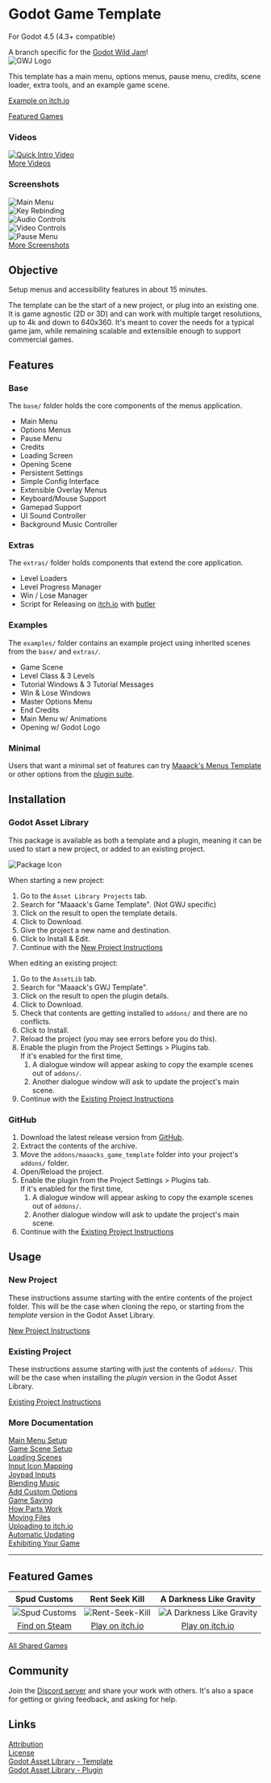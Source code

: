 # Godot Game Template
For Godot 4.5 (4.3+ compatible)

A branch specific for the [Godot Wild Jam](https://godotwildjam.com/)!  
![GWJ Logo](/addons/maaacks_game_template/media/GWJ-Half-Logo-Orange.svg)  

This template has a main menu, options menus, pause menu, credits, scene loader, extra tools, and an example game scene.  

[Example on itch.io](https://maaack.itch.io/godot-game-template)  

[Featured Games](#featured-games)  

### Videos

[![Quick Intro Video](https://img.youtube.com/vi/U9CB3vKINVw/hqdefault.jpg)](https://youtu.be/U9CB3vKINVw)  
[More Videos](/addons/maaacks_game_template/docs/Videos.md)

### Screenshots
![Main Menu](/addons/maaacks_game_template/media/screenshot-6-main-menu-5.png)  
![Key Rebinding](/addons/maaacks_game_template/media/screenshot-6-input-list-8.png)  
![Audio Controls](/addons/maaacks_game_template/media/screenshot-6-audio-options-2.png)  
![Video Controls](/addons/maaacks_game_template/media/screenshot-6-video-options-5.png)  
![Pause Menu](/addons/maaacks_game_template/media/screenshot-6-pause-menu-3.png)  
[More Screenshots](/addons/maaacks_game_template/docs/Screenshots.md)  

## Objective

Setup menus and accessibility features in about 15 minutes.

The template can be the start of a new project, or plug into an existing one. It is game agnostic (2D or 3D) and can work with multiple target resolutions, up to 4k and down to 640x360. It's meant to cover the needs for a typical game jam, while remaining scalable and extensible enough to support commercial games.

## Features

### Base

The `base/` folder holds the core components of the menus application.

-   Main Menu    
-   Options Menus
-   Pause Menu
-   Credits
-   Loading Screen
-   Opening Scene
-   Persistent Settings
-   Simple Config Interface
-   Extensible Overlay Menus
-   Keyboard/Mouse Support
-   Gamepad Support
-   UI Sound Controller
-   Background Music Controller

### Extras

The `extras/` folder holds components that extend the core application.

-   Level Loaders
-   Level Progress Manager
-   Win / Lose Manager
-   Script for Releasing on [itch.io](https://itch.io/) with [butler](https://itch.io/docs/butler/)
 
### Examples 

The `examples/` folder contains an example project using inherited scenes from the `base/` and `extras/`.

-   Game Scene
-   Level Class & 3 Levels
-   Tutorial Windows & 3 Tutorial Messages
-   Win & Lose Windows
-   Master Options Menu
-   End Credits
-   Main Menu w/ Animations
-   Opening w/ Godot Logo

### Minimal

Users that want a minimal set of features can try [Maaack's Menus Template](https://github.com/Maaack/Godot-Menus-Template) or other options from the [plugin suite](/addons/maaacks_game_template/docs/PluginSuite.md).  


## Installation

### Godot Asset Library
This package is available as both a template and a plugin, meaning it can be used to start a new project, or added to an existing project. 

![Package Icon](/addons/maaacks_game_template/media/GWJ-Icon-black-transparent-256x256.png)  

When starting a new project:

1.  Go to the `Asset Library Projects` tab.
2.  Search for "Maaack's Game Template". (Not GWJ specific)
3.  Click on the result to open the template details.
4.  Click to Download.
5.  Give the project a new name and destination.
6.  Click to Install & Edit.
7.  Continue with the [New Project Instructions](/addons/maaacks_game_template/docs/NewProject.md)

When editing an existing project:

1.  Go to the `AssetLib` tab.
2.  Search for "Maaack's GWJ Template".
3.  Click on the result to open the plugin details.
4.  Click to Download.
5.  Check that contents are getting installed to `addons/` and there are no conflicts.
6.  Click to Install.
7.  Reload the project (you may see errors before you do this).
8.  Enable the plugin from the Project Settings > Plugins tab.  
    If it's enabled for the first time,
    1.  A dialogue window will appear asking to copy the example scenes out of `addons/`.
    2.  Another dialogue window will ask to update the project's main scene.
9.  Continue with the [Existing Project Instructions](/addons/maaacks_game_template/docs/ExistingProject.md)  


### GitHub


1.  Download the latest release version from [GitHub](https://github.com/Maaack/Godot-Game-Template/releases/latest).  
2.  Extract the contents of the archive.
3.  Move the `addons/maaacks_game_template` folder into your project's `addons/` folder.  
4.  Open/Reload the project.  
5.  Enable the plugin from the Project Settings > Plugins tab.  
    If it's enabled for the first time,
    1.  A dialogue window will appear asking to copy the example scenes out of `addons/`.
    2.  Another dialogue window will ask to update the project's main scene.
6.  Continue with the [Existing Project Instructions](/addons/maaacks_game_template/docs/ExistingProject.md) 


## Usage

### New Project
These instructions assume starting with the entire contents of the project folder. This will be the case when cloning the repo, or starting from the *template* version in the Godot Asset Library.
  

[New Project Instructions](/addons/maaacks_game_template/docs/NewProject.md)

### Existing Project

These instructions assume starting with just the contents of `addons/`. This will be the case when installing the *plugin* version in the Godot Asset Library.

[Existing Project Instructions](/addons/maaacks_game_template/docs/ExistingProject.md)  
   
### More Documentation

[Main Menu Setup](/addons/maaacks_game_template/docs/MainMenuSetup.md)  
[Game Scene Setup](/addons/maaacks_game_template/docs/GameSceneSetup.md)  
[Loading Scenes](/addons/maaacks_game_template/docs/LoadingScenes.md)  
[Input Icon Mapping](/addons/maaacks_game_template/docs/InputIconMapping.md)  
[Joypad Inputs](/addons/maaacks_game_template/docs/JoypadInputs.md)  
[Blending Music](/addons/maaacks_game_template/docs/BlendingMusic.md)  
[Add Custom Options](/addons/maaacks_game_template/docs/AddingCustomOptions.md)  
[Game Saving](/addons/maaacks_game_template/docs/GameSaving.md)  
[How Parts Work](/addons/maaacks_game_template/docs/HowPartsWork.md)  
[Moving Files](/addons/maaacks_game_template/docs/MovingFiles.md)  
[Uploading to itch.io](/addons/maaacks_game_template/docs/UploadingToItchIo.md)  
[Automatic Updating](/addons/maaacks_game_template/docs/AutomaticUpdating.md)  
[Exhibiting Your Game](/addons/maaacks_game_template/docs/Exhibiting.md)  

---

## Featured Games

| Spud Customs | Rent Seek Kill  | A Darkness Like Gravity  |  
| :-------:| :-------: | :-------: |
![Spud Customs](/addons/maaacks_game_template/media/thumbnail-game-spud-customs.png)  |  ![Rent-Seek-Kill](/addons/maaacks_game_template/media/thumbnail-game-rent-seek-kill.png)  |  ![A Darkness Like Gravity](/addons/maaacks_game_template/media/thumbnail-game-a-darkness-like-gravity.png)  |
[Find on Steam](https://store.steampowered.com/app/3291880/Spud_Customs/) | [Play on itch.io](https://xandruher.itch.io/rent-seek-kill)  |  [Play on itch.io](https://maaack.itch.io/a-darkness-like-gravity)  |


[All Shared Games](/addons/maaacks_game_template/docs/GamesMade.md)  


## Community

Join the [Discord server](https://discord.gg/AyZrJh5AMp ) and share your work with others. It's also a space for getting or giving feedback, and asking for help. 
 

## Links
[Attribution](/addons/maaacks_game_template/ATTRIBUTION.md)  
[License](/addons/maaacks_game_template/LICENSE.txt)  
[Godot Asset Library - Template](https://godotengine.org/asset-library/asset/2703)  
[Godot Asset Library - Plugin](https://godotengine.org/asset-library/asset/2709)  
